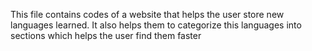 This file contains codes of a website that helps the user store new languages learned. 
It also helps them to categorize this languages into sections which helps the user find them faster
